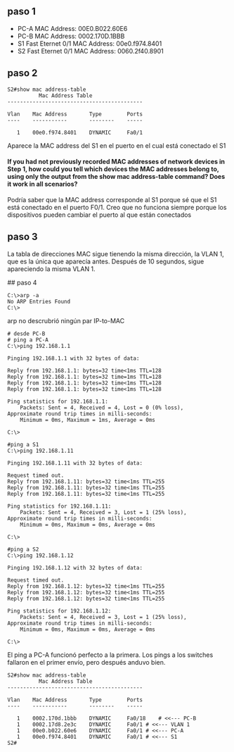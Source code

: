 
## paso 1

- PC-A MAC Address: 00E0.B022.60E6
- PC-B MAC Address: 0002.170D.1BBB
- S1 Fast Eternet 0/1 MAC Address: 00e0.f974.8401
- S2 Fast Eternet 0/1 MAC Address: 0060.2f40.8901

## paso 2

```console
S2#show mac address-table
          Mac Address Table
-------------------------------------------

Vlan    Mac Address       Type        Ports
----    -----------       --------    -----

   1    00e0.f974.8401    DYNAMIC     Fa0/1
```

Aparece la MAC address del S1 en el puerto en el cual está conectado el S1

#### If you had not previously recorded MAC addresses of network devices in Step 1, how could you tell which devices the MAC addresses belong to, using only the output from the show mac address-table  command? Does it work in all scenarios?

Podría saber que la MAC address corresponde al S1 porque sé que el S1 está conectado en el puerto F0/1. Creo que no funciona siempre porque los dispositivos pueden cambiar el puerto al que están conectados

## paso 3

La tabla de direcciones MAC sigue tienendo la misma dirección, la VLAN 1, que es la única que aparecía antes. Después de 10 segundos, sigue apareciendo la misma VLAN 1.

## paso 4

```console
C:\>arp -a
No ARP Entries Found
C:\>
```

arp no descrubrió ningún par IP-to-MAC

```console
# desde PC-B
# ping a PC-A
C:\>ping 192.168.1.1

Pinging 192.168.1.1 with 32 bytes of data:

Reply from 192.168.1.1: bytes=32 time<1ms TTL=128
Reply from 192.168.1.1: bytes=32 time=1ms TTL=128
Reply from 192.168.1.1: bytes=32 time<1ms TTL=128
Reply from 192.168.1.1: bytes=32 time<1ms TTL=128

Ping statistics for 192.168.1.1:
    Packets: Sent = 4, Received = 4, Lost = 0 (0% loss),
Approximate round trip times in milli-seconds:
    Minimum = 0ms, Maximum = 1ms, Average = 0ms

C:\>

#ping a S1
C:\>ping 192.168.1.11

Pinging 192.168.1.11 with 32 bytes of data:

Request timed out.
Reply from 192.168.1.11: bytes=32 time<1ms TTL=255
Reply from 192.168.1.11: bytes=32 time<1ms TTL=255
Reply from 192.168.1.11: bytes=32 time<1ms TTL=255

Ping statistics for 192.168.1.11:
    Packets: Sent = 4, Received = 3, Lost = 1 (25% loss),
Approximate round trip times in milli-seconds:
    Minimum = 0ms, Maximum = 0ms, Average = 0ms

C:\>

#ping a S2
C:\>ping 192.168.1.12

Pinging 192.168.1.12 with 32 bytes of data:

Request timed out.
Reply from 192.168.1.12: bytes=32 time<1ms TTL=255
Reply from 192.168.1.12: bytes=32 time<1ms TTL=255
Reply from 192.168.1.12: bytes=32 time<1ms TTL=255

Ping statistics for 192.168.1.12:
    Packets: Sent = 4, Received = 3, Lost = 1 (25% loss),
Approximate round trip times in milli-seconds:
    Minimum = 0ms, Maximum = 0ms, Average = 0ms

C:\>

```

El ping a PC-A funcionó perfecto a la primera. Los pings a los switches fallaron en el primer envío, pero después anduvo bien.

```console
S2#show mac address-table 
          Mac Address Table
-------------------------------------------

Vlan    Mac Address       Type        Ports
----    -----------       --------    -----

   1    0002.170d.1bbb    DYNAMIC     Fa0/18 	# <<--- PC-B
   1    0002.17d8.2e3c    DYNAMIC     Fa0/1	# <<--- VLAN 1
   1    00e0.b022.60e6    DYNAMIC     Fa0/1	# <<--- PC-A
   1    00e0.f974.8401    DYNAMIC     Fa0/1	# <<--- S1
S2#
```


